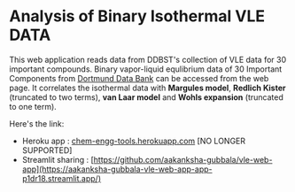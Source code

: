 
# Analysis of Binary Isothermal VLE DATA

This web application reads data from DDBST's collection of VLE data for 30 important compounds.
Binary vapor-liquid equlibrium data of 30 Important Components from [Dortmund Data Bank](http://www.ddbst.com/en/EED/VLE/VLEindex.php) can be accessed from the web page. It correlates the isothermal data with **Margules model**, **Redlich Kister** (truncated to two terms), **van Laar model** and **Wohls expansion** (truncated to one term).

Here's the link: 
* Heroku app : [chem-engg-tools.herokuapp.com](https://chem-engg-tools.herokuapp.com) [NO LONGER SUPPORTED]
* Streamlit sharing : [https://github.com/aakanksha-gubbala/vle-web-app](https://aakanksha-gubbala-vle-web-app-app-p1dr18.streamlit.app/)
